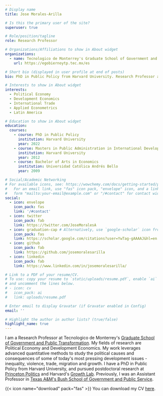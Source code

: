 ```yaml
---
# Display name
title: Jose Morales-Arilla

# Is this the primary user of the site?
superuser: true

# Role/position/tagline
role: Research Professor

# Organizations/Affiliations to show in About widget
organizations:
  - name: Tecnologico de Monterrey's Graduate School of Government and Public Transformation
    url: https://egobiernoytp.tec.mx/es

# Short bio (displayed in user profile at end of posts)
bio: PhD in Public Policy from Harvard University. Research Professor at Tecnologico de Monterrey's Graduate School of Government and Public Transformation.

# Interests to show in About widget
interests:
  - Political Economy
  - Development Economics
  - International Trade
  - Applied Econometrics
  - Latin America

# Education to show in About widget
education:
  courses:
    - course: PhD in Public Policy
      institution: Harvard University
      year: 2022
    - course: Masters in Public Administration in International Development
      institution: Harvard University
      year: 2012
    - course: Bachelor of Arts in Economics
      institution: Universidad Católica Andrés Bello
      year: 2009

# Social/Academic Networking
# For available icons, see: https://wowchemy.com/docs/getting-started/page-builder/#icons
#   For an email link, use "fas" icon pack, "envelope" icon, and a link in the
#   form "mailto:your-email@example.com" or "/#contact" for contact widget.
social:
  - icon: envelope
    icon_pack: fas
    link: '/#contact'
  - icon: twitter
    icon_pack: fab
    link: https://twitter.com/JoseMoralesA
  - icon: graduation-cap # Alternatively, use `google-scholar` icon from `ai` icon pack
    icon_pack: fas
    link: https://scholar.google.com/citations?user=YwTag-gAAAAJ&hl=en
  - icon: github
    icon_pack: fab
    link: https://github.com/josemoralesarilla
  - icon: linkedin
    icon_pack: fab
    link: https://www.linkedin.com/in/josemoralesarilla/

# Link to a PDF of your resume/CV.
# To use: copy your resume to `static/uploads/resume.pdf`, enable `ai` icons in `params.toml`,
# and uncomment the lines below.
# - icon: cv
#   icon_pack: ai
#   link: uploads/resume.pdf

# Enter email to display Gravatar (if Gravatar enabled in Config)
email: ''

# Highlight the author in author lists? (true/false)
highlight_name: true
---
```


I am a Research Professor at Tecnologico de Monterrey's [Graduate School of Government and Public Transformation](https://egobiernoytp.tec.mx/es). My fields of research are Political Economy and Development Economics. My work leverages advanced quantitative methods to study the political causes and consequences of some of today's most pressing development issues - inequality, violence, trade, migration and growth. I have a PhD in Public Policy from Harvard University, and pursued postdoctoral research at [Princeton Politics](https://politics.princeton.edu/) and Harvard's [Growth Lab](https://growthlab.cid.harvard.edu/). Previously, I was an Assistant Professor in [Texas A&M's Bush School of Government and Public Service](https://bush.tamu.edu/).

{{< icon name="download" pack="fas" >}} You can download my CV [here](uploads/resume.pdf).
